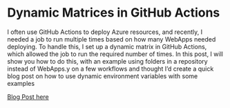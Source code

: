 # Dynamic Matrices in GitHub Actions

I often use GitHub Actions to deploy Azure resources, and recently, I needed a job to run multiple times based on how many WebApps needed deploying. To handle this, I set up a dynamic matrix in GitHub Actions, which allowed the job to run the required number of times. In this post, I will show you how to do this, with an example using folders in a repository instead of WebApps.y on a few workflows and thought I’d create a quick blog post on how to use dynamic environment variables with some examples

[Blog Post here](https://thomasthornton.cloud/2022/12/14/build-and-push-docker-image-to-azure-container-registry-using-github-action/)